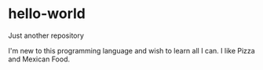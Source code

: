 # hello-world
Just another repository


I'm new to this programming language and wish to learn all I can.
I like Pizza and Mexican Food.
